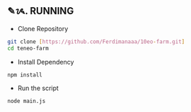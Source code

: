 ## ✎ᝰ. RUNNING 
- Clone Repository
```bash
git clone [https://github.com/Ferdimanaaa/10eo-farm.git]
cd teneo-farm
```
- Install Dependency
```bash
npm install
```
- Run the script
```bash
node main.js
```
